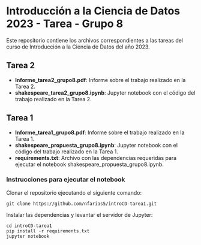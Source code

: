 # Introducción a la Ciencia de Datos 2023 - Tarea - Grupo 8
Este repositorio contiene los archivos correspondientes a las tareas del curso de Introducción a la Ciencia de Datos del año 2023.

## Tarea 2
- **Informe_tarea2_grupo8.pdf**: Informe sobre el trabajo realizado en la Tarea 2.
- **shakespeare_tarea2_grupo8.ipynb**: Jupyter notebook con el código del trabajo realizado en la Tarea 2.

## Tarea 1
- **Informe_tarea1_grupo8.pdf**: Informe sobre el trabajo realizado en la Tarea 1.
- **shakespeare_propuesta_grupo8.ipynb**: Jupyter notebook con el código del trabajo realizado en la Tarea 1.
- **requirements.txt**: Archivo con las dependencias requeridas para ejecutar el notebook shakespeare_propuesta_grupo8.ipynb.

### Instrucciones para ejecutar el notebook
Clonar el repositorio ejecutando el siguiente comando:
```
git clone https://github.com/nfarias5/introCD-tarea1.git
```
Instalar las dependencias y levantar el servidor de Jupyter:
```
cd introCD-tarea1
pip install -r requirements.txt
jupyter notebook
```
